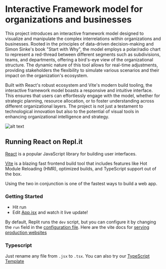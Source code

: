 # Interactive Framework model for organizations and businesses

This project introduces an interactive framework model designed to visualize and manipulate the complex interrelations within organizations and businesses. Rooted in the principles of data-driven decision-making and Simon Sinke's book "Start with Why", the model employs a polar/radio chart to represent a red-thread between different segments such as subdivisions, teams, and departments, offering a bird's-eye view of the organizational structure. The dynamic nature of this tool allows for real-time adjustments, providing stakeholders the flexibility to simulate various scenarios and their impact on the organization's ecosystem.

Built with React's robust ecosystem and Vite's modern build tooling, the interactive framework model boasts a responsive and intuitive interface. This ensures that users can effortlessly engage with the model, whether for strategic planning, resource allocation, or to foster understanding across different organizational layers. The project is not just a testament to technological innovation but also to the potential of visual tools in enhancing organizational intelligence and strategy.

![alt text](https://private-user-images.githubusercontent.com/102125109/303870543-bc549071-d634-4e1e-b41d-2c483cc36861.gif?jwt=eyJhbGciOiJIUzI1NiIsInR5cCI6IkpXVCJ9.eyJpc3MiOiJnaXRodWIuY29tIiwiYXVkIjoicmF3LmdpdGh1YnVzZXJjb250ZW50LmNvbSIsImtleSI6ImtleTUiLCJleHAiOjE3MDc2MDI5MjAsIm5iZiI6MTcwNzYwMjYyMCwicGF0aCI6Ii8xMDIxMjUxMDkvMzAzODcwNTQzLWJjNTQ5MDcxLWQ2MzQtNGUxZS1iNDFkLTJjNDgzY2MzNjg2MS5naWY_WC1BbXotQWxnb3JpdGhtPUFXUzQtSE1BQy1TSEEyNTYmWC1BbXotQ3JlZGVudGlhbD1BS0lBVkNPRFlMU0E1M1BRSzRaQSUyRjIwMjQwMjEwJTJGdXMtZWFzdC0xJTJGczMlMkZhd3M0X3JlcXVlc3QmWC1BbXotRGF0ZT0yMDI0MDIxMFQyMjAzNDBaJlgtQW16LUV4cGlyZXM9MzAwJlgtQW16LVNpZ25hdHVyZT00MzUwNzJhMDk0OTViYTZlZTZmMGY0OGI0YjYzMzhjYTlhN2RlYjk5NGEyMjc2YWI5ZGM0ZjlkNjBjMWU4ZDcyJlgtQW16LVNpZ25lZEhlYWRlcnM9aG9zdCZhY3Rvcl9pZD0wJmtleV9pZD0wJnJlcG9faWQ9MCJ9.uUUfSWS_Ns0zJ8gyLr7f-UnAuOlol1PTKzBPuisrH94 "Framework GIF")

## Running React on Repl.it

[React](https://reactjs.org/) is a popular JavaScript library for building user interfaces.

[Vite](https://vitejs.dev/) is a blazing fast frontend build tool that includes features like Hot Module Reloading (HMR), optimized builds, and TypeScript support out of the box.

Using the two in conjunction is one of the fastest ways to build a web app.

### Getting Started

- Hit run
- Edit [App.jsx](#src/App.jsx) and watch it live update!

By default, Replit runs the `dev` script, but you can configure it by changing the `run` field in the [configuration file](#.replit). Here are the vite docs for [serving production websites](https://vitejs.dev/guide/build.html)

### Typescript

Just rename any file from `.jsx` to `.tsx`. You can also try our [TypeScript Template](https://replit.com/@replit/React-TypeScript)
